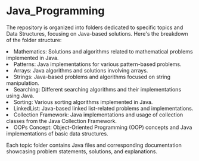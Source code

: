 # Java_Programming

The repository is organized into folders dedicated to specific topics and Data Structures, focusing on Java-based solutions. Here's the breakdown of the folder structure:

<li>Mathematics: Solutions and algorithms related to mathematical problems implemented in Java.</li>
<li>Patterns: Java implementations for various pattern-based problems.</li>
<li>Arrays: Java algorithms and solutions involving arrays.</li>
<li>Strings: Java-based problems and algorithms focused on string manipulation.</li>
<li>Searching: Different searching algorithms and their implementations using Java.</li>
<li>Sorting: Various sorting algorithms implemented in Java.</li>
<li>LinkedList: Java-based linked list-related problems and implementations.</li>
<li>Collection Framework: Java implementations and usage of collection classes from the Java Collection Framework.</li>
<li>OOPs Concept: Object-Oriented Programming (OOP) concepts and Java implementations of basic data structures.</li>


Each topic folder contains Java files and corresponding documentation showcasing problem statements, solutions, and explanations.
